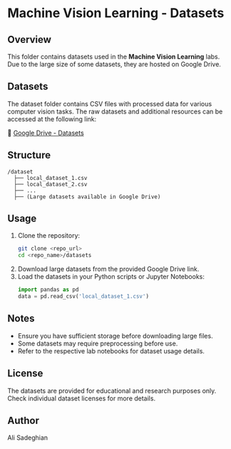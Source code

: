 # Machine Vision Learning - Datasets

## Overview
This folder contains datasets used in the **Machine Vision Learning** labs. Due to the large size of some datasets, they are hosted on Google Drive.

## Datasets
The dataset folder contains CSV files with processed data for various computer vision tasks. The raw datasets and additional resources can be accessed at the following link:

🔗 [Google Drive - Datasets](https://drive.google.com/drive/folders/1mElHo6XM_wXRwjLHbDESA0XkXUUwi7Aj)

## Structure
```
/dataset
  ├── local_dataset_1.csv
  ├── local_dataset_2.csv
  ├── ...
  ├── (Large datasets available in Google Drive)
```

## Usage
1. Clone the repository:
   ```bash
   git clone <repo_url>
   cd <repo_name>/datasets
   ```
2. Download large datasets from the provided Google Drive link.
3. Load the datasets in your Python scripts or Jupyter Notebooks:
   ```python
   import pandas as pd
   data = pd.read_csv('local_dataset_1.csv')
   ```

## Notes
- Ensure you have sufficient storage before downloading large files.
- Some datasets may require preprocessing before use.
- Refer to the respective lab notebooks for dataset usage details.

## License
The datasets are provided for educational and research purposes only. Check individual dataset licenses for more details.

## Author
Ali Sadeghian



